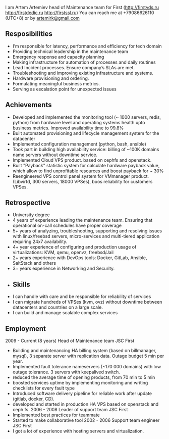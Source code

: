 I am Artem Artemiev head of Maintenance team for First (http://firstvds.ru http://firstdedic.ru http://firstssl.ru)
You can reach me at +79086626110 (UTC+8) or by artemirk@gmail.com 

## Resposibilities
* I’m responsible for latency, performance and efficiency for tech domain
* Providing technical leadership in the maintenance team
* Emergency response and capacity planning
* Making infrastructure for automation of processes and daily routines
* Lead Incident processes. Ensure company’s SLAs are met.
* Troubleshooting and improving existing infrastructure and systems.
* Hardware provisioning and ordering.
* Formulating meaningful business metrics.
* Serving as escalation point for unexpected issues
## Achievements
* Developed and implemented the monitoring tool (~ 1000 servers, redis, python) from hardware level and operating systems health upto business metrics. Improved availability time to 99.8%
* Built automated provisioning and lifecycle management system for the datacenter
* Implemented configuration management (python, bash, ansible)
* Took part in building high availability service: billing of ~100K domains name servers without downtime service.
* Implemented Cloud VPS product. based on cephfs and openstack.
* Built "Payback" statistic system for calculate hardware payback value, which allow to find unprofitable resources and boost payback for ~ 30%
* Reengineered VPS control panel system for VMmanager product. (Libvirtd, 300 servers, 18000 VPSes), boos reliability for customers VPSes.
## Retrospective
* University degree
* 4 years of experience leading the maintenance team. Ensuring that operational on-call schedules have proper coverage
* 5+ years of analyzing, troubleshooting, supporting and resolving issues with linux/freebsd servers, micro-services and multi-tiered application requiring 24x7 availability.
* 4+ year experience of configuring and production usage of virtualizations: KVM, qemu, openvz, freebsd/Jail
* 2+ years experience with DevOps tools: Docker, GitLab, Ansible, SaltStack and others
* 3+ years experience in Networking and Security.
* ## Skills
* I can handle with care and be responsible for reliability of services
* I can migrate hundreds of VPSes (kvm, ovz) without downtime between datacenters and countries on a large scale.
* I can build and manage scalable complex services
## Employment
 2009 - Current (8 years) Head of Maintenance team JSC First
* Building and maintenancing HA billing system (based on billmanager, mysql), 3 separate server with replication data. Outage budget 5 min per year.
* Implemented fault tolerance nameservers (~170 000 domains) with low outage tolerance. 3 servers with keepalived switch.
* reduced the average time of opening products, from 70 min to 5 min
* boosted services uptime by implementing monitoring and writing checklists for every fault type
* Introduced software delivery pipeline for reliable work after update (gitlab, docker, CD).
* developed and started in production HA VPS based on openstack and ceph fs.
2006 - 2008 Leader of support team JSC First
* Implemented best practices for teammate
* Started to make collaborative tool 
2002 - 2006  Support team engineer JSC First
* I got a lot of experience with hosting servers and virtualization. 

